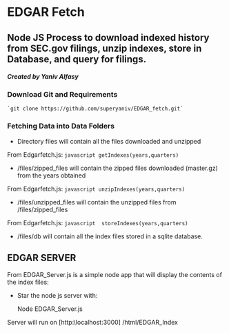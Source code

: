 # 
# EDGAR Fetch
## Node JS Process to download indexed history from SEC.gov filings, unzip indexes, store in Database, and query for filings.

#### *Created by Yaniv Alfasy*

### Download Git and Requirements

    `git clone https://github.com/superyaniv/EDGAR_fetch.git`

### Fetching Data into Data Folders
* Directory files will contain all the files downloaded and unzipped

From Edgarfetch.js:
    ```javascript
    getIndexes(years,quarters)
    ```
* /files/zipped_files will contain the zipped files downloaded (master.gz) from the years obtained

From Edgarfetch.js:
    ```javascript
    unzipIndexes(years,quarters) 
    ```
* /files/unzipped_files will contain the unzipped files from /files/zipped_files

From Edgarfetch.js:
    ```javascript 
    storeIndexes(years,quarters) 
    ```
* /files/db will contain all the index files stored in a sqlite database.


## EDGAR SERVER
From EDGAR_Server.js is a simple node app that will display the contents of the index files:

* Star the node js server with:
    
    Node EDGAR_Server.js

Server will run on [http:\\localhost:3000]
/html/EDGAR_Index

